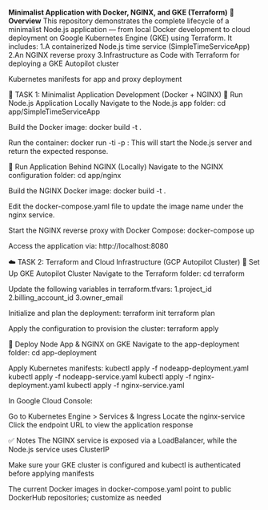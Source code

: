 **Minimalist Application with Docker, NGINX, and GKE (Terraform)**
**📌 Overview**
This repository demonstrates the complete lifecycle of a minimalist Node.js application — from local Docker development to cloud deployment on Google Kubernetes Engine (GKE) using Terraform.
It includes:
1.A containerized Node.js time service (SimpleTimeServiceApp)
2.An NGINX reverse proxy
3.Infrastructure as Code with Terraform for deploying a GKE Autopilot cluster

Kubernetes manifests for app and proxy deployment

🧱 TASK 1: Minimalist Application Development (Docker + NGINX)
🔹 Run Node.js Application Locally
Navigate to the Node.js app folder:
cd app/SimpleTimeServiceApp

Build the Docker image:
docker build -t <image-name> .

Run the container:
docker run -ti -p <port>:<port> <image-name>
This will start the Node.js server and return the expected response.

🔹 Run Application Behind NGINX (Locally)
Navigate to the NGINX configuration folder:
cd app/nginx

Build the NGINX Docker image:
docker build -t <nginx-image-name> .

Edit the docker-compose.yaml file to update the image name under the nginx service.

Start the NGINX reverse proxy with Docker Compose:
docker-compose up

Access the application via:
http://localhost:8080


☁️ TASK 2: Terraform and Cloud Infrastructure (GCP Autopilot Cluster)
🔹 Set Up GKE Autopilot Cluster
Navigate to the Terraform folder:
cd terraform

Update the following variables in terraform.tfvars:
1.project_id
2.billing_account_id
3.owner_email

Initialize and plan the deployment:
terraform init
terraform plan

Apply the configuration to provision the cluster:
terraform apply


🔹 Deploy Node App & NGINX on GKE
Navigate to the app-deployment folder:
cd app-deployment


Apply Kubernetes manifests:
kubectl apply -f nodeapp-deployment.yaml
kubectl apply -f nodeapp-service.yaml
kubectl apply -f nginx-deployment.yaml
kubectl apply -f nginx-service.yaml


In Google Cloud Console:

Go to Kubernetes Engine > Services & Ingress
Locate the nginx-service
Click the endpoint URL to view the application response

✅ Notes
The NGINX service is exposed via a LoadBalancer, while the Node.js service uses ClusterIP

Make sure your GKE cluster is configured and kubectl is authenticated before applying manifests

The current Docker images in docker-compose.yaml point to public DockerHub repositories; customize as needed
